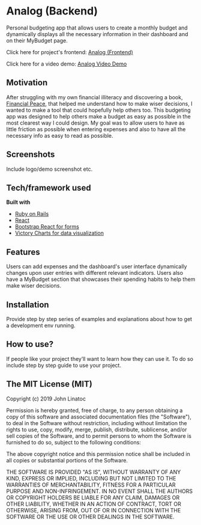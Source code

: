 # Analog (Backend)
Personal budgeting app that allows users to create a monthly budget and dynamically displays all the necessary information in their dashboard and on their MyBudget page.

Click here for project's frontend: [Analog (Frontend)](https://github.com/johnlinatoc/analog-frontend)

Click here for a video demo: [Analog Video Demo](https://www.youtube.com/watch?v=2tAANzijr40)

## Motivation
After struggling with my own financial illiteracy and discovering a book, [Financial Peace](https://books.google.com/books/about/Financial_Peace_Revisited.html?id=3BhiXcAYgj4C&printsec=frontcover&source=kp_read_button#v=onepage&q&f=false), that helped me understand how to make wiser decisions, I wanted to make a tool that could hopefully help others too. This budgeting app was designed to help others make a budget as easy as possible in the most clearest way I could design. My goal was to allow users to have as little friction as possible when entering expenses and also to have all the necessary info as easy to read as possible.

## Screenshots
Include logo/demo screenshot etc.

## Tech/framework used
<b>Built with</b>
- [Ruby on Rails](https://rubyonrails.org/)
- [React](https://reactjs.org/)
- [Bootstrap React for forms](https://react-bootstrap.github.io/components/forms/)
- [Victory Charts for data visualization](https://formidable.com/open-source/victory/)

## Features

Users can add expenses and the dashboard's user interface dynamically changes upon user entries with different relevant indicators.
Users also have a MyBudget section that showcases their spending habits to help them make wiser decisions.

## Installation
Provide step by step series of examples and explanations about how to get a development env running.

## How to use?
If people like your project they’ll want to learn how they can use it. To do so include step by step guide to use your project.

## The MIT License (MIT)

Copyright (c) 2019 John Linatoc

Permission is hereby granted, free of charge, to any person
obtaining a copy of this software and associated documentation
files (the "Software"), to deal in the Software without
restriction, including without limitation the rights to use,
copy, modify, merge, publish, distribute, sublicense, and/or sell
copies of the Software, and to permit persons to whom the
Software is furnished to do so, subject to the following
conditions:

The above copyright notice and this permission notice shall be
included in all copies or substantial portions of the Software.

THE SOFTWARE IS PROVIDED "AS IS", WITHOUT WARRANTY OF ANY KIND,
EXPRESS OR IMPLIED, INCLUDING BUT NOT LIMITED TO THE WARRANTIES
OF MERCHANTABILITY, FITNESS FOR A PARTICULAR PURPOSE AND
NON-INFRINGEMENT. IN NO EVENT SHALL THE AUTHORS OR COPYRIGHT
HOLDERS BE LIABLE FOR ANY CLAIM, DAMAGES OR OTHER LIABILITY,
WHETHER IN AN ACTION OF CONTRACT, TORT OR OTHERWISE, ARISING
FROM, OUT OF OR IN CONNECTION WITH THE SOFTWARE OR THE USE OR
OTHER DEALINGS IN THE SOFTWARE.
